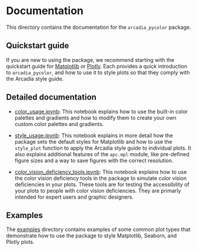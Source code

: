 # Documentation

This directory contains the documentation for the `arcadia_pycolor` package.

## Quickstart guide

If you are new to using the package, we recommend starting with the quickstart guide for [Matplotlib](mpl_quickstart.md) or [Plotly](plotly_quickstart.md). Each provides a quick introduction to `arcadia_pycolor`, and how to use it to style plots so that they comply with the Arcadia style guide.

## Detailed documentation

- [color_usage.ipynb](color_usage.ipynb): This notebook explains how to use the built-in color palettes and gradients and how to modify them to create your own custom color palettes and gradients.

- [style_usage.ipynb](style_usage.ipynb): This notebook explains in more detail how the package sets the default styles for Matplotlib and how to use the `style_plot` function to apply the Arcadia style guide to individual plots. It also explains additional features of the `apc.mpl` module, like pre-defined figure sizes and a way to save figures with the correct resolution.

- [color_vision_deficiency_tools.ipynb](color_vision_deficiency_tools.ipynb): This notebook explains how to use the color vision deficiency tools in the package to simulate color vision deficiencies in your plots. These tools are for testing the accessibility of your plots to people with color vision deficiencies. They are primarly intended for expert users and graphic designers.

## Examples

The [examples](examples/) directory contains examples of some common plot types that demonstrate how to use the package to style Matplotlib, Seaborn, and Plotly plots.

